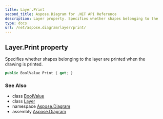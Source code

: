 ```yaml
---
title: Layer.Print
second_title: Aspose.Diagram for .NET API Reference
description: Layer property. Specifies whether shapes belonging to the layer are printed when the drawing is printed
type: docs
url: /net/aspose.diagram/layer/print/
---
```

## Layer.Print property

Specifies whether shapes belonging to the layer are printed when the drawing is printed.

```csharp
public BoolValue Print { get; }
```

### See Also

* class [BoolValue](../../boolvalue/)
* class [Layer](../)
* namespace [Aspose.Diagram](../../layer/)
* assembly [Aspose.Diagram](../../../)


